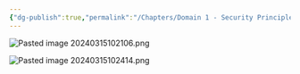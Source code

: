 ```yaml
---
{"dg-publish":true,"permalink":"/Chapters/Domain 1 - Security Principles/Domain 1 - Security Principles/1.0 The Confidentiality, Integrity, and Availability (CIA) Triad/","tags":["gardenEntry"],"noteIcon":""}
---
```


![Pasted image 20240315102106.png](/img/user/Pasted%20image%2020240315102106.png)

![Pasted image 20240315102414.png](/img/user/Pasted%20image%2020240315102414.png)